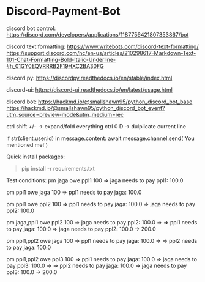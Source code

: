 # Discord-Payment-Bot

discord bot control:
https://discord.com/developers/applications/1187756421807353867/bot

discord text formatting:
https://www.writebots.com/discord-text-formatting/
https://support.discord.com/hc/en-us/articles/210298617-Markdown-Text-101-Chat-Formatting-Bold-Italic-Underline-#h_01GY0EQVRRRB2F19HXC2BA30FG

discord.py:
https://discordpy.readthedocs.io/en/stable/index.html

discord-ui:
https://discord-ui.readthedocs.io/en/latest/usage.html

discord bot:
https://hackmd.io/@smallshawn95/python_discord_bot_base
https://hackmd.io/@smallshawn95/python_discord_bot_event?utm_source=preview-mode&utm_medium=rec

ctrl shift +/- -> expand/fold everything
ctrl 0 D -> dulplicate current line

if str(client.user.id) in message.content:
     await message.channel.send('You mentioned me!')

Quick install packages: 
> pip install -r requirements.txt

Test conditions:
pm jaga owe ppl1 100
=> jaga needs to pay ppl1: 100.0

pm ppl1 owe jaga 100
=> ppl1 needs to pay jaga: 100.0

pm ppl1 owe ppl2 100
=> ppl1 needs to pay jaga: 100.0
=> jaga needs to pay ppl2: 100.0

pm jaga,ppl1 owe ppl2 100
=> jaga needs to pay ppl2: 100.0
=>
=> ppl1 needs to pay jaga: 100.0
=> jaga needs to pay ppl2: 100.0 -> 200.0

pm ppl1,ppl2 owe jaga 100
=> ppl1 needs to pay jaga: 100.0
=>
=> ppl2 needs to pay jaga: 100.0

pm ppl1,ppl2 owe ppl3 100
=> ppl1 needs to pay jaga: 100.0
=> jaga needs to pay ppl3: 100.0
=>
=> ppl2 needs to pay jaga: 100.0
=> jaga needs to pay ppl3: 100.0 -> 200.0